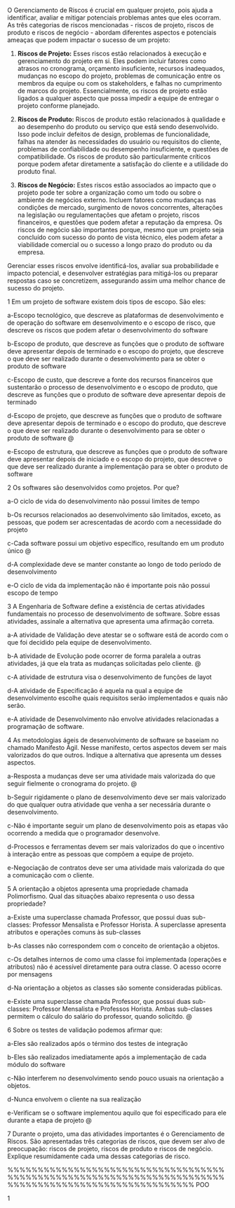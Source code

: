 O Gerenciamento de Riscos é crucial em qualquer projeto, pois ajuda a identificar, avaliar e mitigar potenciais problemas antes que eles ocorram. As três categorias de riscos mencionadas - riscos de projeto, riscos de produto e riscos de negócio - abordam diferentes aspectos e potenciais ameaças que podem impactar o sucesso de um projeto:

1. **Riscos de Projeto:** Esses riscos estão relacionados à execução e gerenciamento do projeto em si. Eles podem incluir fatores como atrasos no cronograma, orçamento insuficiente, recursos inadequados, mudanças no escopo do projeto, problemas de comunicação entre os membros da equipe ou com os stakeholders, e falhas no cumprimento de marcos do projeto. Essencialmente, os riscos de projeto estão ligados a qualquer aspecto que possa impedir a equipe de entregar o projeto conforme planejado.

2. **Riscos de Produto:** Riscos de produto estão relacionados à qualidade e ao desempenho do produto ou serviço que está sendo desenvolvido. Isso pode incluir defeitos de design, problemas de funcionalidade, falhas na atender às necessidades do usuário ou requisitos do cliente, problemas de confiabilidade ou desempenho insuficiente, e questões de compatibilidade. Os riscos de produto são particularmente críticos porque podem afetar diretamente a satisfação do cliente e a utilidade do produto final.

3. **Riscos de Negócio:** Estes riscos estão associados ao impacto que o projeto pode ter sobre a organização como um todo ou sobre o ambiente de negócios externo. Incluem fatores como mudanças nas condições de mercado, surgimento de novos concorrentes, alterações na legislação ou regulamentações que afetam o projeto, riscos financeiros, e questões que podem afetar a reputação da empresa. Os riscos de negócio são importantes porque, mesmo que um projeto seja concluído com sucesso do ponto de vista técnico, eles podem afetar a viabilidade comercial ou o sucesso a longo prazo do produto ou da empresa.

Gerenciar esses riscos envolve identificá-los, avaliar sua probabilidade e impacto potencial, e desenvolver estratégias para mitigá-los ou preparar respostas caso se concretizem, assegurando assim uma melhor chance de sucesso do projeto.

1
Em um projeto de software existem dois tipos de escopo. São eles:
	

a-Escopo tecnológico, que descreve as plataformas de desenvolvimento e de operação do software em desenvolvimento e o escopo de risco, que descreve os riscos que podem afetar o desenvolvimento do software
	

b-Escopo de produto, que descreve as funções que o produto de software deve apresentar depois de terminado e o escopo do projeto, que descreve o que deve ser realizado durante o desenvolvimento para se obter o produto de software
	

c-Escopo de custo, que descreve a fonte dos recursos financeiros que sustentarão o processo de desenvolvimento e o escopo de produto, que descreve as funções que o produto de software deve apresentar depois de terminado
	

d-Escopo de projeto, que descreve as funções que o produto de software deve apresentar depois de terminado e o escopo do produto, que descreve o que deve ser realizado durante o desenvolvimento para se obter o produto de software @
	

e-Escopo de estrutura, que descreve as funções que o produto de software deve apresentar depois de iniciado e o escopo do projeto, que descreve o que deve ser realizado durante a implementação para se obter o produto de software

2
Os softwares são desenvolvidos como projetos. Por que?
	

a-O ciclo de vida do desenvolvimento não possui limites de tempo
	

b-Os recursos relacionados ao desenvolvimento são limitados, exceto, as pessoas, que podem ser acrescentadas de acordo com a necessidade do projeto
	

c-Cada software possui um objetivo específico, resultando em um produto único @
	

d-A complexidade deve se manter constante ao longo de todo período de desenvolvimento
	

e-O ciclo de vida da implementação não é importante pois  não possui escopo de tempo

3
A Engenharia de Software define a existência de certas atividades fundamentais no processo de desenvolvimento de software. Sobre essas atividades, assinale a alternativa que apresenta uma afirmação correta.
	

a-A atividade de Validação deve atestar se o software está de acordo com o que foi decidido pela equipe de desenvolvimento.
	

b-A atividade de Evolução pode ocorrer de forma paralela a outras atividades, já que ela trata as mudanças solicitadas pelo cliente. @
	

 c-A atividade de estrutura visa o desenvolvimento de funções de layot
	

d-A atividade de Especificação é aquela na qual a equipe de desenvolvimento escolhe quais requisitos serão implementados e quais não serão.
	

e-A atividade de Desenvolvimento não envolve atividades relacionadas a programação de software.

4
As metodologias ágeis de desenvolvimento de software se baseiam no chamado Manifesto Ágil. Nesse manifesto, certos aspectos devem ser mais valorizados do que outros. Indique a alternativa que apresenta um desses aspectos.
	

a-Resposta a mudanças deve ser uma atividade mais valorizada do que seguir fielmente o cronograma do projeto. @
	

b-Seguir rigidamente o plano de desenvolvimento deve ser mais valorizado do que qualquer outra atividade que venha a ser necessária durante o desenvolvimento.
	

c-Não é importante seguir um plano de desenvolvimento pois as etapas vão ocorrendo a medida que o programador desenvolve.
	

d-Processos e ferramentas devem ser mais valorizados do que o incentivo à interação entre as pessoas que compõem a equipe de projeto.
	

e-Negociação de contratos deve ser uma atividade mais valorizada do que a comunicação com o cliente.


5
A orientação a objetos apresenta uma propriedade chamada Polimorfismo. Qual das situações abaixo representa o uso dessa propriedade?
	

a-Existe uma superclasse chamada Professor, que possui duas sub-classes: Professor Mensalista e Professor Horista. A superclasse apresenta atributos e operações comuns às sub-classes
	

b-As classes não correspondem com o conceito de orientação a objetos.
	

c-Os detalhes internos de como uma classe foi implementada (operações e atributos) não é acessível diretamente para outra classe. O acesso ocorre por mensagens
	

d-Na orientação a objetos as classes são somente consideradas públicas.
	

e-Existe uma superclasse chamada Professor, que possui duas sub-classes: Professor Mensalista e Professos Horista. Ambas sub-classes permitem o cálculo do salário do professor, quando solicitdo. @

6
Sobre os testes de validação podemos afirmar que:
	

a-Eles são realizados após o término dos testes de integração
	

b-Eles são realizados imediatamente após a implementação de cada módulo do software
	

c-Não interferem no desenvolvimento sendo pouco usuais na orientação a objetos.
	

d-Nunca envolvem o cliente na sua realização
	

e-Verificam se o software implementou aquilo que foi especificado para ele durante a etapa de projeto @

7
Durante o projeto, uma das atividades importantes é o Gerenciamento de Riscos. São apresentadas três categorias de riscos, que devem ser alvo de preocupação: riscos de projeto, riscos de produto e riscos de negócio. Explique resumidamente cada uma dessas categorias de risco.

%%%%%%%%%%%%%%%%%%%%%%%%%%%%%%%%%%%%%%%%%%%%%%%%%%%%%%%%%%%%%%%%%%%%%%%%%%%%%%%%%%%%%%%%%%%%%%%%%%%%%%%
POO

1